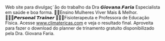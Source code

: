 Web site para divulgaç˜åo do trabalho da 
Dra 𝙂𝙞𝙤𝙫𝙖𝙣𝙖.𝙁𝙖𝙧𝙞𝙖 Especialista em saúde e boa forma.
💃🏻Ensino Mulheres Viver Mais & Melhor.
🤸🏼‍♂️𝙋𝙚𝙧𝙨𝙤𝙣𝙖𝙡 𝙏𝙧𝙖𝙞𝙣𝙚𝙧 👩🏻‍🎓Fisioterapeuta e Professora de Educação Física. 
Acesse www.climatericas.com e veja o resultado final. Aproveita para fazer o download do planner de trinamento gratuito disponibilizado pela Dra. Giovana Faria.